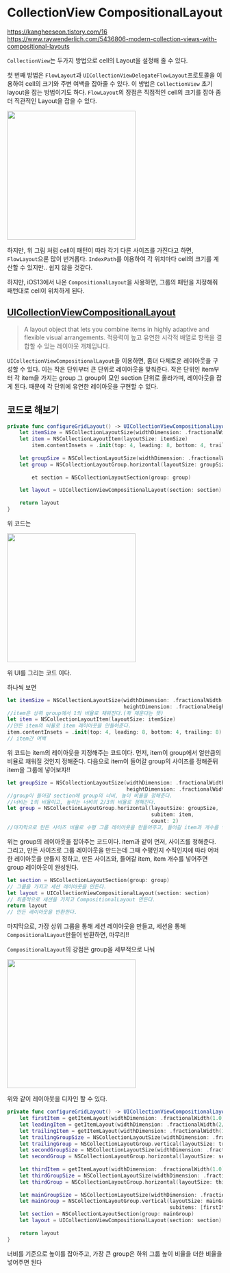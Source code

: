 # CollectionView CompositionalLayout
https://kangheeseon.tistory.com/16
https://www.raywenderlich.com/5436806-modern-collection-views-with-compositional-layouts

`CollectionView`는 두가지 방법으로 cell의 Layout을 설정해 줄 수 있다.

첫 번째 방법은 `FlowLayout`과 `UICollectionViewDelegateFlowLayout`프로토콜을 이용하여 cell의 크기와 주변 여백을 잡아줄 수 있다. 이 방법은 `CollectionView` 초기 layout을 잡는 방법이기도 하다. `FlowLayout`의 장점은 직접적인 cell의 크기를 잡아 좀더 직관적인 Layout을 잡을 수 있다.

<img src="https://i.imgur.com/G1I2Ggg.jpg" width="300">

하지만, 위 그림 처럼 cell이 패턴이 따라 각기 다른 사이즈를 가진다고 하면, `FlowLayout`으론 많이 번거롭다. `IndexPath`를 이용하여 각 위치마다 cell의 크기를 계산할 수 있지만.. 쉽지 않을 것같다.

하지만, iOS13에서 나온 `CompositionalLayout`을 사용하면, 그룹의 패턴을 지정해줘 패턴대로 cell이 위치하게 된다.

## [UICollectionViewCompositionalLayout](https://developer.apple.com/documentation/uikit/uicollectionviewcompositionallayout)
> A layout object that lets you combine items in highly adaptive and flexible visual arrangements.
> 적응력이 높고 유연한 시각적 배열로 항목을 결합할 수 있는 레이아웃 개체입니다.

`UICollectionViewCompositionalLayout`을 이용하면, 좀더 다체로운 레이아웃을 구성할 수 있다. 이는 작은 단위부터 큰 단위로 레이아웃을 맞춰준다. 작은 단위인 item부터 각 item을 가지는 group 그 group이 모인 section 단위로 올라가며, 레이아웃을 잡게 된다. 때문에 각 단위에 유연한 레이아웃을 구현할 수 있다.

## 코드로 해보기

```swift
private func configureGridLayout() -> UICollectionViewCompositionalLayout {
    let itemSize = NSCollectionLayoutSize(widthDimension: .fractionalWidth(1.0), heightDimension: .fractionalHeight(1.0))
    let item = NSCollectionLayoutItem(layoutSize: itemSize)
        item.contentInsets = .init(top: 4, leading: 8, bottom: 4, trailing: 8)
        
    let groupSize = NSCollectionLayoutSize(widthDimension: .fractionalWidth(1.0), heightDimension: .fractionalWidth(2/3))
    let group = NSCollectionLayoutGroup.horizontal(layoutSize: groupSize, subitem: item, count: 2)
        
        et section = NSCollectionLayoutSection(group: group)
        
    let layout = UICollectionViewCompositionalLayout(section: section)
        
    return layout
}
```

위 코드는

<img src="https://i.imgur.com/N1V6Hkc.png" width="300">

위 UI를 그리는 코드 이다. 

하나씩 보면 

```swift
let itemSize = NSCollectionLayoutSize(widthDimension: .fractionalWidth(1.0), 
                                      heightDimension: .fractionalHeight(1.0))
//item은 상위 group에서 1의 비율로 채워진다.(꽉 채운다는 뜻)
let item = NSCollectionLayoutItem(layoutSize: itemSize)
//만든 item의 비율로 item 레이아웃을 만들어준다.
item.contentInsets = .init(top: 4, leading: 8, bottom: 4, trailing: 8)
// item간 여백
```

위 코드는 item의 레이아웃을 지정해주는 코드이다.
먼저, item이 group에서 얼만큼의 비율로 채워질 것인지 정해준다.
다음으로 item이 들어갈 group의 사이즈를 정해준뒤 item을 그룹에 넣어보쟈!!
```swift
let groupSize = NSCollectionLayoutSize(widthDimension: .fractionalWidth(1.0),
                                       heightDimension: .fractionalWidth(2/3))
//group이 들어갈 section에 group의 너비, 높이 비율을 정해준다.
//너비는 1의 비율이고, 높이는 너비의 2/3의 비율로 정해진다.
let group = NSCollectionLayoutGroup.horizontal(layoutSize: groupSize, 
                                               subitem: item,
                                               count: 2)
//마지막으로 만든 사이즈 비율로 수평 그룹 레이아웃을 만들어주고, 들어갈 item과 개수를 넣어준다.
```
위는 group의 레이아웃을 잡아주는 코드이다. item과 같이 먼저, 사이즈를 정해준다. 그리고, 만든 사이즈로 그룹 레이아웃을 만드는데 그때 수평인지 수직인지에 따라 어떠한 레이아웃을 만들지 정하고, 만든 사이즈와, 들어갈 item, item 개수를 넣어주면 group 레이아웃이 완성된다. 

```swift
let section = NSCollectionLayoutSection(group: group)
// 그룹을 가지고 세션 레이아웃을 만든다.       
let layout = UICollectionViewCompositionalLayout(section: section)
// 최종적으로 세션을 가지고 CompositionalLayout 만든다.    
return layout
// 만든 레이아웃을 반환한다.
```

마지막으로, 가장 상위 그룹을 통해 세션 레이아웃을 만들고, 세션을 통해 `CompositionalLayout`만들어 반환하면, 마무리!!


`CompositionalLayout`의 강점은 group을 세부적으로 나눠 

<img src="https://i.imgur.com/pwGt3D9.png" width="300">

위와 같이 레이아웃을 디자인 할 수 있다.

```swift
private func configureGridLayout() -> UICollectionViewCompositionalLayout {
    let firstItem = getItemLayout(widthDimension: .fractionalWidth(1.0), heightDimension: .fractionalWidth(2/3))
    let leadingItem = getItemLayout(widthDimension: .fractionalWidth(2/3), heightDimension: .fractionalHeight(1.0))
    let trailingItem = getItemLayout(widthDimension: .fractionalWidth(1.0), heightDimension: .fractionalHeight(1.0))
    let trailingGroupSize = NSCollectionLayoutSize(widthDimension: .fractionalWidth(1/3), heightDimension: .fractionalHeight(1.0))
    let trailingGroup = NSCollectionLayoutGroup.vertical(layoutSize: trailingGroupSize, subitem: trailingItem, count: 2)
    let secondGroupSize = NSCollectionLayoutSize(widthDimension: .fractionalWidth(1.0), heightDimension: .fractionalWidth(4/9))
    let secondGroup = NSCollectionLayoutGroup.horizontal(layoutSize: secondGroupSize, subitems: [leadingItem, trailingGroup])
    
    let thirdItem = getItemLayout(widthDimension: .fractionalWidth(1.0), heightDimension: .fractionalHeight(1.0))
    let thirdGroupSize = NSCollectionLayoutSize(widthDimension: .fractionalWidth(1.0), heightDimension: .fractionalWidth(2/9))
    let thirdGroup = NSCollectionLayoutGroup.horizontal(layoutSize: thirdGroupSize, subitem: thirdItem, count: 3)
    
    let mainGroupSize = NSCollectionLayoutSize(widthDimension: .fractionalWidth(1.0), heightDimension: .fractionalWidth(12/9))
    let mainGroup = NSCollectionLayoutGroup.vertical(layoutSize: mainGroupSize,
                                                     subitems: [firstItem, secondGroup, thirdGroup])
    let section = NSCollectionLayoutSection(group: mainGroup)
    let layout = UICollectionViewCompositionalLayout(section: section)
    
    return layout
}
```

너비를 기준으로 높이를 잡아주고, 가장 큰 group은 하위 그룹 높이 비율을 더한 비율을 넣어주면 된다
